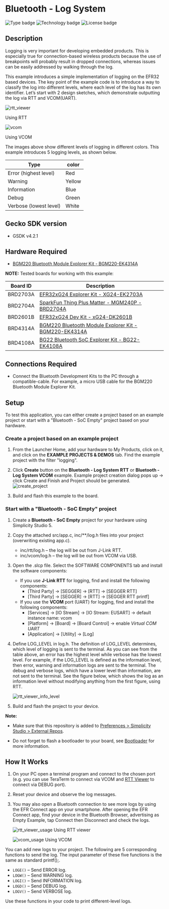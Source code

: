 # Bluetooth - Log System ##
![Type badge](https://img.shields.io/badge/dynamic/json?url=https://raw.githubusercontent.com/SiliconLabs/application_examples_ci/master/bluetooth_applications/log_system_common.json&label=Type&query=type&color=green)
![Technology badge](https://img.shields.io/badge/dynamic/json?url=https://raw.githubusercontent.com/SiliconLabs/application_examples_ci/master/bluetooth_applications/log_system_common.json&label=Technology&query=technology&color=green)
![License badge](https://img.shields.io/badge/dynamic/json?url=https://raw.githubusercontent.com/SiliconLabs/application_examples_ci/master/bluetooth_applications/log_system_common.json&label=License&query=license&color=green)

## Description ##

Logging is very important for developing embedded products. This is especially true for connection-based wireless products because the use of breakpoints will probably result in dropped connections, whereas issues can be easily addressed by walking through the log.

This example introduces a simple implementation of logging on the EFR32 based devices. The key point of the example code is to introduce a way to classify the log into different levels, where each level of the log has its own identifier. Let’s start with 2 design sketches, which demonstrate outputting the log via RTT and VCOM(UART).

![rtt_viewer](images/rtt_viewer.png)

Using RTT

![vcom](images/vcom.png)

Using VCOM

The images above show different levels of logging in different colors. This example introduces 5 logging levels, as shown below.

| Type                   | color  |
| ---------------------- | ------ |
| Error (highest level)  | Red    |
| Warning                | Yellow |
| Information            | Blue   |
| Debug                  | Green  |
| Verbose (lowest level) | White  |

## Gecko SDK version ##

- GSDK v4.2.1

## Hardware Required ##

- [BGM220 Bluetooth Module Explorer Kit - BGM220-EK4314A](https://www.silabs.com/development-tools/wireless/bluetooth/bgm220-explorer-kit?tab=overview)

**NOTE:**
Tested boards for working with this example:

| Board ID | Description  |
| ---------------------- | ------ |
| BRD2703A | [EFR32xG24 Explorer Kit - XG24-EK2703A ](https://www.silabs.com/development-tools/wireless/efr32xg24-explorer-kit?tab=overview)    |
| BRD2704A | [SparkFun Thing Plus Matter - MGM240P - BRD2704A](https://www.sparkfun.com/products/20270) |
| BRD2601B | [EFR32xG24 Dev Kit - xG24-DK2601B](https://www.silabs.com/development-tools/wireless/efr32xg24-dev-kit?tab=overview)   |
| BRD4314A | [BGM220 Bluetooth Module Explorer Kit - BGM220-EK4314A](https://www.silabs.com/development-tools/wireless/bluetooth/bgm220-explorer-kit?tab=overview)  |
| BRD4108A | [BG22 Bluetooth SoC Explorer Kit - BG22-EK4108A](https://www.silabs.com/development-tools/wireless/bluetooth/bg22-explorer-kit?tab=overview)  |

## Connections Required ##

- Connect the Bluetooth Development Kits to the PC through a compatible-cable. For example, a micro USB cable for the BGM220 Bluetooth Module Explorer Kit.

## Setup ##

To test this application, you can either create a project based on an example project or start with a "Bluetooth - SoC Empty" project based on your hardware.

### Create a project based on an example project ###

1. From the Launcher Home, add your hardware to My Products, click on it, and click on the **EXAMPLE PROJECTS & DEMOS** tab. Find the example project with the filter "logging".

2. Click **Create** button on the **Bluetooth - Log System RTT** or **Bluetooth - Log System VCOM** example. Example project creation dialog pops up -> click Create and Finish and Project should be generated.
![create_project](images/create_project.png)

3. Build and flash this example to the board.

### Start with a "Bluetooth - SoC Empty" project ###

1. Create a **Bluetooth - SoC Empty** project for your hardware using Simplicity Studio 5.

2. Copy the attached src/app.c, inc/**/log.h  files into your project (overwriting existing app.c).

   - inc/rtt/log.h – the log will be out from J-Link RTT.
   - inc/vcom/log.h – the log will be out from VCOM via USB.

3. Open the .slcp file. Select the SOFTWARE COMPONENTS tab and install the software components:

   - If you use **J-Link RTT** for logging, find and install the following components:
     - [Third Party] → [SEGGER] → [RTT] → [SEGGER RTT]
     - [Third Party] → [SEGGER] → [RTT] → [SEGGER RTT printf]
   - If you use the **VCOM** port (UART) for logging, find and install the following components:
     - [Services] → [IO Stream] → [IO Stream: EUSART] → default instance name: vcom
     - [Platform] → [Board] → [Board Control] → enable *Virtual COM UART*
     - [Application] → [Utility] → [Log]

4. Define LOG_LEVEL in log.h. The definition of LOG_LEVEL determines, which level of logging is sent to the terminal. As you can see from the table above, an error has the highest level while verbose has the lowest level. For example, if the LOG_LEVEL is defined as the information level, then error, warning and information logs are sent to the terminal. The debug and verbose logs, which have a lower level than information, are not sent to the terminal. See the figure below, which shows the log as an information level without modifying anything from the first figure, using RTT.

   ![rtt_viewer_info_level](images/rtt_viewer_info_level.png)

5. Build and flash the project to your device.

**Note:**

- Make sure that this repository is added to [Preferences > Simplicity Studio > External Repos](https://docs.silabs.com/simplicity-studio-5-users-guide/latest/ss-5-users-guide-about-the-launcher/welcome-and-device-tabs).

- Do not forget to flash a bootloader to your board, see [Bootloader](https://github.com/SiliconLabs/bluetooth_applications/blob/master/README.md#bootloader) for more information.

## How It Works ##

1. On your PC open a terminal program and connect to the chosen port (e.g. you can use TeraTerm to connect via VCOM and [RTT Viewer](https://www.segger.com/products/debug-probes/j-link/tools/rtt-viewer/) to connect via DEBUG port).

2. Reset your device and observe the log messages.

3. You may also open a Bluetooth connection to see more logs by using the EFR Connect app on your smartphone. After opening the EFR Connect app, find your device in the Bluetooth Browser, advertising as Empty Example, tap Connect then Disconnect and check the logs.

   ![rtt_viewer_usage](images/rtt_viewer_usage.png)
   Using RTT viewer

   ![vcom_usage](images/vcom_usage.png)
   Using VCOM

You can add new logs to your project. The following are 5 corresponding functions to send the log. The input parameter of these five functions is the same as standard printf();.

- `LOGE()` – Send ERROR log.
- `LOGW()` – Send  WARNING log.
- `LOGI()` – Send INFORMATION log.
- `LOGD()` – Send DEBUG log.
- `LOGV()` – Send VERBOSE log.

Use these functions in your code to print different-level logs.
